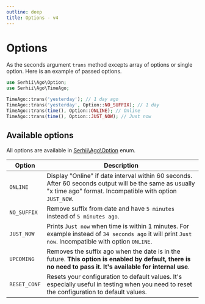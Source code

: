 ```yaml
---
outline: deep
title: Options - v4
---
```


# Options
As the seconds argument `trans` method excepts array of options or single option. Here is an example of passed options.

```php
use Serhii\Ago\Option;
use Serhii\Ago\TimeAgo;

TimeAgo::trans('yesterday'); // 1 day ago
TimeAgo::trans('yesterday', Option::NO_SUFFIX); // 1 day
TimeAgo::trans(time(), Option::ONLINE); // Online
TimeAgo::trans(time(), Option::JUST_NOW); // Just now
```

## Available options
All options are available in [Serhii\Ago\Option](https://github.com/php-ago/ago/blob/main/src/Option.php) enum.

| Option    | Description |
| --------- | ----------- |
| `ONLINE`    | Display "Online" if date interval within 60 seconds. After 60 seconds output will be the same as usually "x time ago" format. Incompatible with option `JUST_NOW`. |
| `NO_SUFFIX` | Remove suffix from date and have `5 minutes` instead of `5 minutes ago`. |
| `JUST_NOW`  | Prints `Just now` when time is within 1 minutes. For example instead of `34 seconds ago` it will print `Just now`. Incompatible with option `ONLINE`. |
| `UPCOMING`  | Removes the suffix ago when the date is in the future. **This option is enabled by default, there is no need to pass it. It's available for internal use**. |
| `RESET_CONF`  | Resets your configuration to default values. It's especially useful in testing when you need to reset the configuration to default values. |